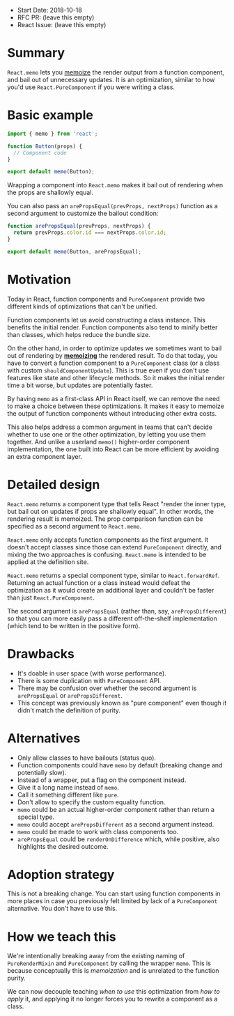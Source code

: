 
- Start Date: 2018-10-18
- RFC PR: (leave this empty)
- React Issue: (leave this empty)

# Summary

`React.memo` lets you [memoize](https://en.wikipedia.org/wiki/Memoization) the render output from a function component, and bail out of unnecessary updates. It is an optimization, similar to how you'd use `React.PureComponent` if you were writing a class.

# Basic example

```js
import { memo } from 'react';

function Button(props) {
  // Component code
}

export default memo(Button);
```

Wrapping a component into `React.memo` makes it bail out of rendering when the props are shallowly equal.

You can also pass an `arePropsEqual(prevProps, nextProps)` function as a second argument to customize the bailout condition:

```js
function arePropsEqual(prevProps, nextProps) {
  return prevProps.color.id === nextProps.color.id;
}

export default memo(Button, arePropsEqual);
```

# Motivation

Today in React, function components and `PureComponent` provide two different kinds of optimizations that can't be unified.

Function components let us avoid constructing a class instance. This benefits the initial render. Function components also tend to minify better than classes, which helps reduce the bundle size.

On the other hand, in order to optimize updates we sometimes want to bail out of rendering by **[memoizing](https://en.wikipedia.org/wiki/Memoization)** the rendered result. To do that today, you have to convert a function component to a `PureComponent` class (or a class with custom `shouldComponentUpdate`). This is true even if you don't use features like state and other lifecycle methods. So it makes the initial render time a bit worse, but updates are potentially faster.

By having `memo` as a first-class API in React itself, we can remove the need to make a choice between these optimizations. It makes it easy to memoize the output of function components without introducing other extra costs.

This also helps address a common argument in teams that can't decide whether to use one or the other optimization, by letting you use them together. And unlike a userland `memo()` higher-order component implementation, the one built into React can be more efficient by avoiding an extra component layer.


# Detailed design

`React.memo` returns a component type that tells React "render the inner type, but bail out on updates if props are shallowly equal". In other words, the rendering result is memoized. The prop comparison function can be specified as a second argument to `React.memo`.

`React.memo` only accepts function components as the first argument. It doesn't accept classes since those can extend `PureComponent` directly, and mixing the two approaches is confusing. `React.memo` is intended to be applied at the definition site.

`React.memo` returns a special component type, similar to `React.forwardRef`. Returning an actual function or a class instead would defeat the optimization as it would create an additional layer and couldn't be faster than just `React.PureComponent`.

The second argument is `arePropsEqual` (rather than, say, `arePropsDifferent`) so that you can more easily pass a different off-the-shelf implementation (which tend to be written in the positive form).

# Drawbacks

- It's doable in user space (with worse performance).
- There is some duplication with `PureComponent` API.
- There may be confusion over whether the second argument is `arePropsEqual` or `arePropsDifferent`.
- This concept was previously known as "pure component" even though it didn't match the definition of purity.

# Alternatives

- Only allow classes to have bailouts (status quo).
- Function components could have `memo` by default (breaking change and potentially slow).
- Instead of a wrapper, put a flag on the component instead.
- Give it a long name instead of `memo`.
- Call it something different like `pure`.
- Don't allow to specify the custom equality function.
- `memo` could be an actual higher-order component rather than return a special type.
- `memo` could accept `arePropsDifferent` as a second argument instead.
- `memo` could be made to work with class components too.
- `arePropsEqual` could be `renderOnDifference` which, while positive, also highlights the desired outcome.

# Adoption strategy

This is not a breaking change. You can start using function components in more places in case you previously felt limited by lack of a `PureComponent` alternative. You don't have to use this.

# How we teach this

We're intentionally breaking away from the existing naming of `PureRenderMixin` and `PureComponent` by calling the wrapper `memo`. This is because conceptually this is *memoization* and is unrelated to the function purity.

We can now decouple teaching _when to use_ this optimization from _how to apply_ it, and applying it no longer forces you to rewrite a component as a class.
